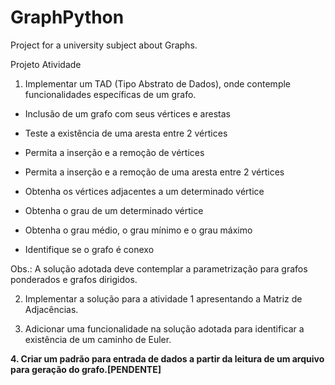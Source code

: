 # GraphPython
Project for a university subject about Graphs.

Projeto Atividade

 

1. Implementar um TAD (Tipo Abstrato de Dados), onde contemple funcionalidades específicas de um grafo.

- Inclusão de um grafo com seus vértices e arestas

- Teste a existência de uma aresta entre 2 vértices

- Permita a inserção e a remoção de vértices

- Permita a inserção e a remoção de uma aresta entre 2 vértices

- Obtenha os vértices adjacentes a um determinado vértice

- Obtenha o grau de um determinado vértice

- Obtenha o grau médio, o grau mínimo e o grau máximo

- Identifique se o grafo é conexo

Obs.: A solução adotada deve contemplar a parametrização para grafos ponderados e grafos dirigidos.

 

2. Implementar a solução para a atividade 1 apresentando a Matriz de Adjacências.

3. Adicionar uma funcionalidade na solução adotada para identificar a existência de um caminho de Euler.

<b>4. Criar um padrão para entrada de dados a partir da leitura de um arquivo para geração do grafo.[PENDENTE]</b>
